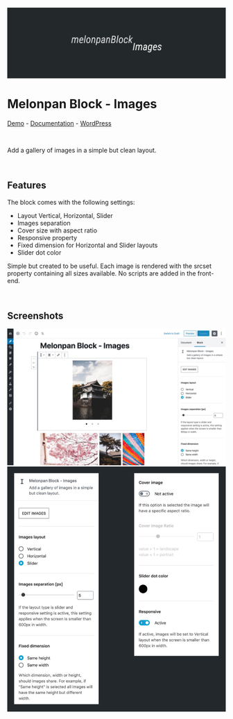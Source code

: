 ![Banner Image](assets-repo/banner-1544x500.png)

# Melonpan Block - Images

[Demo](https://gutenberg-showcase.melonpan.io/melonpan-block-images) - [Documentation](https://melonpan.io/gutenberg-blocks/melonpan-block-images) - [WordPress](https://wordpress.org/plugins/melonpan-block-images)

<br />

Add a gallery of images in a simple but clean layout.

<br />

## Features

The block comes with the following settings:

- Layout Vertical, Horizontal, Slider
- Images separation
- Cover size with aspect ratio
- Responsive property
- Fixed dimension for Horizontal and Slider layouts
- Slider dot color

Simple but created to be useful. Each image is rendered with the srcset property containing all sizes available. No scripts are added in the front-end.

<br />

## Screenshots

<img src="assets-repo/screenshot-1.jpg" width="700px" alt="Block in the editor" />
<img src="assets-repo/screenshot-2.jpg" width="700px" alt="Block settings panel" />
